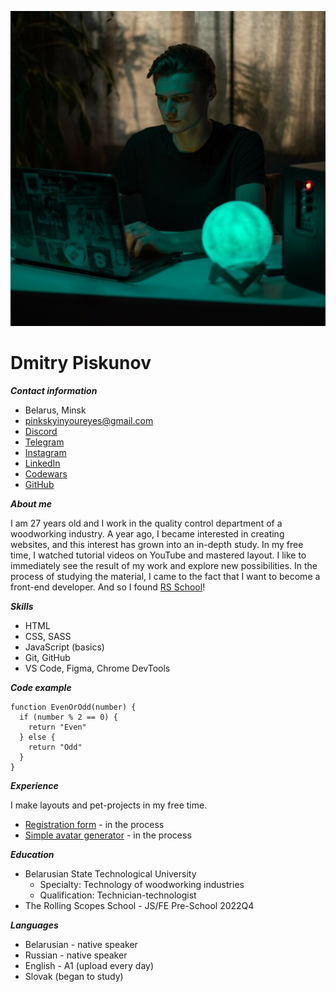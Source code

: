 ![avatar](photo.jpg)

# **Dmitry Piskunov**

***Contact information***

* Belarus, Minsk
* pinkskyinyoureyes@gmail.com
* [Discord](https://discordapp.com/users/981160227804155946/)
* [Telegram](https://t.me/pinkskyinyoureyes/)
* [Instagram](https://www.instagram.com/pinkskyinyoureyes/)
* [LinkedIn](https://www.linkedin.com/in/pinkskyinyoureyes/)
* [Codewars](https://www.codewars.com/users/pinkskyinyoureyes/)
* [GitHub](https://github.com/pinkskyinyoureyes/)

***About me***

I am 27 years old and I work in the quality control department of a woodworking industry. A year ago, I became interested in creating websites, and this interest has grown into an in-depth study. In my free time, I watched tutorial videos on YouTube and mastered layout. I like to immediately see the result of my work and explore new possibilities. In the process of studying the material, I came to the fact that I want to become a front-end developer. And so I found [RS School](https://rs.school/)!

***Skills***

* HTML
* CSS, SASS
* JavaScript (basics)
* Git, GitHub
* VS Code, Figma, Chrome DevTools

***Code example***

```JS
function EvenOrOdd(number) {
  if (number % 2 == 0) {
    return "Even"
  } else {
    return "Odd"
  }
}
```

***Experience***

I make layouts and pet-projects in my free time.
* [Registration form](https://github.com/pinkskyinyoureyes/registration-form) - in the process
* [Simple avatar generator](https://github.com/pinkskyinyoureyes/simple-avatar-generator) - in the process

***Education***

* Belarusian State Technological University
    * Specialty: Technology of woodworking industries
    * Qualification: Technician-technologist
* The Rolling Scopes School - JS/FE Pre-School 2022Q4  

***Languages***
* Belarusian - native speaker
* Russian - native speaker
* English - A1 (upload every day)
* Slovak (began to study)